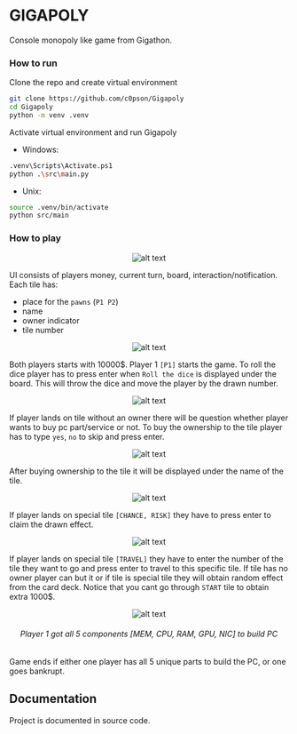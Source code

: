 # GIGAPOLY

Console monopoly like game from Gigathon.

### How to run

Clone the repo and create virtual environment

```bash
git clone https://github.com/c0pson/Gigapoly
cd Gigapoly
python -m venv .venv
```

Activate virtual environment and run Gigapoly

- Windows:

```bash
.venv\Scripts\Activate.ps1
python .\src\main.py
```

- Unix:

```bash
source .venv/bin/activate
python src/main
```

### How to play

<center>

![alt text](docs/gigapoly_instruction.png)

</center>

UI consists of players money, current turn, board, interaction/notification.
Each tile has:
 - place for the `pawns` (`P1 P2`)
 - name
 - owner indicator
 - tile number

<center>

![alt text](docs/{78AB5458-C049-4C70-99C8-4B77E29CDF9A}.png)

</center>

Both players starts with 10000$. Player 1 `[P1]` starts the game. To roll the dice player has to press enter when `Roll the dice` is displayed under the board. This will throw the dice and move the player by the drawn number.

<center>

![alt text](docs/{926D047F-9164-4579-B72C-A87E58D81D84}.png)

</center>

If player lands on tile without an owner there will be question whether player wants to buy pc part/service or not. To buy the ownership to the tile player has to type `yes`, `no` to skip and press enter. 

<center>

![alt text](docs/{5FF41989-0FFE-4F14-B875-60D658101883}.png)

</center>

After buying ownership to the tile it will be displayed under the name of the tile.

<center>

![alt text](docs/{1E15DB6D-4EF6-4657-BA81-9F8F4B2103E2}.png)

</center>

If player lands on special tile `[CHANCE, RISK]` they have to press enter to claim the drawn effect.

<center>

![alt text](docs/{79C296BB-A72D-4A06-B17F-6BF50128CB95}.png)

</center>

If player lands on special tile `[TRAVEL]` they have to enter the number of the tile they want to go and press enter to travel to this specific tile. If tile has no owner player can but it or if tile is special tile they will obtain random effect from the card deck. Notice that you cant go through `START` tile to obtain extra 1000$.

<center>

![alt text](docs/{32A24863-8BA4-4A11-9A06-3BEA88F9EF1C}.png)

###### Player 1 got all 5 components [MEM, CPU, RAM, GPU, NIC] to build PC

</center>

Game ends if either one player has all 5 unique parts to build the PC, or one goes bankrupt.

## Documentation

Project is documented in source code.
